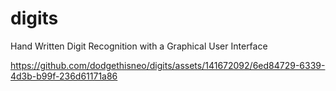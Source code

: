 # digits

Hand Written Digit Recognition with a Graphical User Interface

https://github.com/dodgethisneo/digits/assets/141672092/6ed84729-6339-4d3b-b99f-236d61171a86
